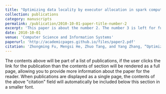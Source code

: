 ```yaml
---
title: "Optimizing data locality by executor allocation in spark computing environment"
collection: publications
category: manuscripts
permalink: /publication/2010-10-01-paper-title-number-2
excerpt: 'This paper is about the number 2. The number 3 is left for future work.'
date: 2010-10-01
venue: 'Computer Science and Information Systems'
paperurl: 'http://academicpages.github.io/files/paper2.pdf'
citation: 'Zhongming Fu, Mengsi He, Zhuo Tang, and Yang Zhang, “Optimizing data locality by executor allocation in spark computing environment,” in Computer Science and Information Systems, 2023, 20(1): 491-512.'
---
```


The contents above will be part of a list of publications, if the user clicks the link for the publication than the contents of section will be rendered as a full page, allowing you to provide more information about the paper for the reader. When publications are displayed as a single page, the contents of the above "citation" field will automatically be included below this section in a smaller font.
